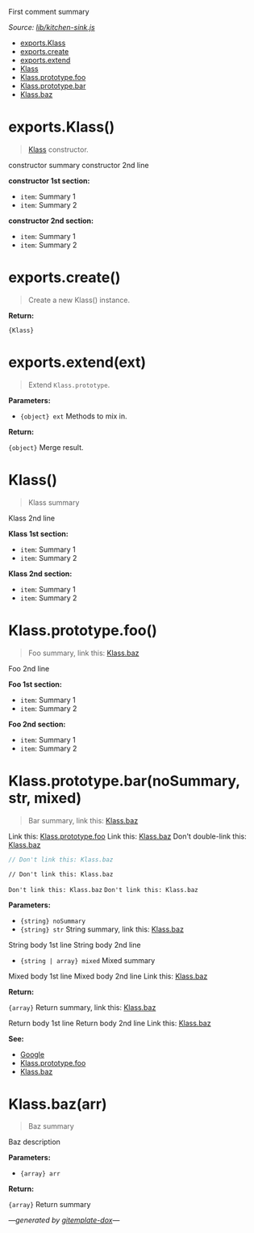First comment summary

_Source: [lib/kitchen-sink.js](../lib/kitchen-sink.js)_

- [exports.Klass](#exportsklass)
- [exports.create](#exportscreate)
- [exports.extend](#exportsextendext)
- [Klass](#klass)
- [Klass.prototype.foo](#klassprototypefoo)
- [Klass.prototype.bar](#klassprototypebarnosummary-str-mixed)
- [Klass.baz](#klassbazarr)

# exports.Klass()

> [Klass](#klass) constructor.

constructor summary
constructor 2nd line

**constructor 1st section:**

- `item`: Summary 1
- `item`: Summary 2

**constructor 2nd section:**

- `item`: Summary 1
- `item`: Summary 2

# exports.create()

> Create a new Klass() instance.

**Return:**

`{Klass}`

# exports.extend(ext)

> Extend `Klass.prototype`.

**Parameters:**

- `{object} ext` Methods to mix in.

**Return:**

`{object}` Merge result.

# Klass()

> Klass summary

Klass 2nd line

**Klass 1st section:**

- `item`: Summary 1
- `item`: Summary 2

**Klass 2nd section:**

- `item`: Summary 1
- `item`: Summary 2

# Klass.prototype.foo()

> Foo summary, link this: [Klass.baz](#klassbazarr)

Foo 2nd line

**Foo 1st section:**

- `item`: Summary 1
- `item`: Summary 2

**Foo 2nd section:**

- `item`: Summary 1
- `item`: Summary 2

# Klass.prototype.bar(noSummary, str, mixed)

> Bar summary, link this: [Klass.baz](#klassbazarr)

Link this: [Klass.prototype.foo](#klassprototypefoo)
Link this: [Klass.baz](#klassbazarr)
Don't double-link this: [Klass.baz](#klassbazarr)

```js
// Don't link this: Klass.baz
```

```
// Don't link this: Klass.baz
```

` Don't link this: Klass.baz `
`Don't link this: Klass.baz`

**Parameters:**

- `{string} noSummary`
- `{string} str` String summary, link this: [Klass.baz](#klassbazarr)

String body 1st line
String body 2nd line

- `{string | array} mixed` Mixed summary

Mixed body 1st line
Mixed body 2nd line
Link this: [Klass.baz](#klassbazarr)

**Return:**

`{array}` Return summary, link this: [Klass.baz](#klassbazarr)

Return body 1st line
Return body 2nd line
Link this: [Klass.baz](#klassbazarr)

**See:**

- [Google](http://www.google.com/)
- [Klass.prototype.foo](#klassprototypefoo)
- [Klass.baz](#klassbazarr)

# Klass.baz(arr)

> Baz summary

Baz description

**Parameters:**

- `{array} arr`

**Return:**

`{array}` Return summary

_&mdash;generated by [gitemplate-dox](https://github.com/codeactual/gitemplate-dox)&mdash;_
